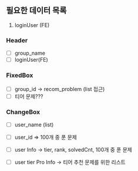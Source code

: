 ## 필요한 데이터 목록

1. loginUser (FE)

### Header

- [ ] group_name
- [ ] loginUser(FE)

### FixedBox

- [ ] group_id -> recom_problem (list 접근)
- [ ] 티어 문제???

### ChangeBox

- [ ] user_name (list)
- [ ] user_id => 100개 중 푼 문제
- [ ] user Info -> tier, rank, solvedCnt, 100개 중 푼 문제
- [ ] user tier Pro Info -> 티어 추천 문제를 위한 리스트
    
